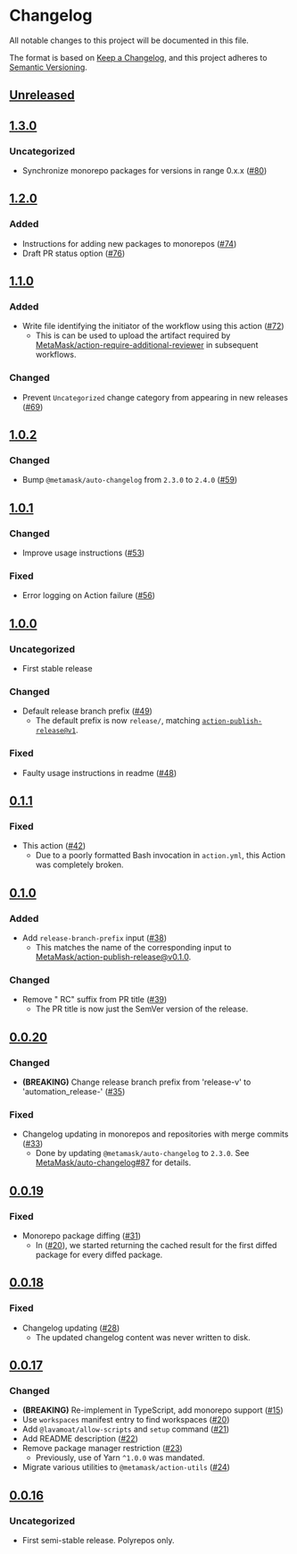 # Changelog
All notable changes to this project will be documented in this file.

The format is based on [Keep a Changelog](https://keepachangelog.com/en/1.0.0/),
and this project adheres to [Semantic Versioning](https://semver.org/spec/v2.0.0.html).

## [Unreleased]

## [1.3.0]
### Uncategorized
- Synchronize monorepo packages for versions in range 0.x.x ([#80](https://github.com/MetaMask/action-create-release-pr/pull/80))

## [1.2.0]
### Added
- Instructions for adding new packages to monorepos ([#74](https://github.com/MetaMask/action-create-release-pr/pull/74))
- Draft PR status option ([#76](https://github.com/MetaMask/action-create-release-pr/pull/76))

## [1.1.0]
### Added
- Write file identifying the initiator of the workflow using this action ([#72](https://github.com/MetaMask/action-create-release-pr/pull/72))
  - This is can be used to upload the artifact required by [MetaMask/action-require-additional-reviewer](https://github.com/MetaMask/action-require-additional-reviewer) in subsequent workflows.

### Changed
- Prevent `Uncategorized` change category from appearing in new releases ([#69](https://github.com/MetaMask/action-create-release-pr/pull/69))

## [1.0.2]
### Changed
- Bump `@metamask/auto-changelog` from `2.3.0` to `2.4.0` ([#59](https://github.com/MetaMask/action-create-release-pr/pull/59))

## [1.0.1]
### Changed
- Improve usage instructions ([#53](https://github.com/MetaMask/action-create-release-pr/pull/53))

### Fixed
- Error logging on Action failure ([#56](https://github.com/MetaMask/action-create-release-pr/pull/56))

## [1.0.0]
### Uncategorized
- First stable release

### Changed
- Default release branch prefix ([#49](https://github.com/MetaMask/action-create-release-pr/pull/49))
  - The default prefix is now `release/`, matching [`action-publish-release@v1`](https://github.com/MetaMask/action-publish-release).

### Fixed
- Faulty usage instructions in readme ([#48](https://github.com/MetaMask/action-create-release-pr/pull/48))

## [0.1.1]
### Fixed
- This action ([#42](https://github.com/MetaMask/action-create-release-pr/pull/42))
  - Due to a poorly formatted Bash invocation in `action.yml`, this Action was completely broken.

## [0.1.0]
### Added
- Add `release-branch-prefix` input ([#38](https://github.com/MetaMask/action-create-release-pr/pull/38))
  - This matches the name of the corresponding input to [MetaMask/action-publish-release@v0.1.0](https://github.com/MetaMask/action-publish-release).

### Changed
- Remove " RC" suffix from PR title ([#39](https://github.com/MetaMask/action-create-release-pr/pull/39))
  - The PR title is now just the SemVer version of the release.

## [0.0.20]
### Changed
- **(BREAKING)** Change release branch prefix from 'release-v' to 'automation_release-' ([#35](https://github.com/MetaMask/action-create-release-pr/pull/35))

### Fixed
- Changelog updating in monorepos and repositories with merge commits ([#33](https://github.com/MetaMask/action-create-release-pr/pull/33))
  - Done by updating `@metamask/auto-changelog` to `2.3.0`. See [MetaMask/auto-changelog#87](https://github.com/MetaMask/auto-changelog/pull/87) for details.

## [0.0.19]
### Fixed
- Monorepo package diffing ([#31](https://github.com/MetaMask/action-create-release-pr/pull/31))
  - In ([#20](https://github.com/MetaMask/action-create-release-pr/pull/20)), we started returning the cached result for the first diffed package for every diffed package.

## [0.0.18]
### Fixed
- Changelog updating ([#28](https://github.com/MetaMask/action-create-release-pr/pull/28))
  - The updated changelog content was never written to disk.

## [0.0.17]
### Changed
- **(BREAKING)** Re-implement in TypeScript, add monorepo support ([#15](https://github.com/MetaMask/action-create-release-pr/pull/15))
- Use `workspaces` manifest entry to find workspaces ([#20](https://github.com/MetaMask/action-create-release-pr/pull/20))
- Add `@lavamoat/allow-scripts` and `setup` command ([#21](https://github.com/MetaMask/action-create-release-pr/pull/21))
- Add README description ([#22](https://github.com/MetaMask/action-create-release-pr/pull/22))
- Remove package manager restriction ([#23](https://github.com/MetaMask/action-create-release-pr/pull/23))
  - Previously, use of Yarn `^1.0.0` was mandated.
- Migrate various utilities to `@metamask/action-utils` ([#24](https://github.com/MetaMask/action-create-release-pr/pull/24))

## [0.0.16]
### Uncategorized
- First semi-stable release. Polyrepos only.

[Unreleased]: https://github.com/MetaMask/action-create-release-pr/compare/v1.3.0...HEAD
[1.3.0]: https://github.com/MetaMask/action-create-release-pr/compare/v1.2.0...v1.3.0
[1.2.0]: https://github.com/MetaMask/action-create-release-pr/compare/v1.1.0...v1.2.0
[1.1.0]: https://github.com/MetaMask/action-create-release-pr/compare/v1.0.2...v1.1.0
[1.0.2]: https://github.com/MetaMask/action-create-release-pr/compare/v1.0.1...v1.0.2
[1.0.1]: https://github.com/MetaMask/action-create-release-pr/compare/v1.0.0...v1.0.1
[1.0.0]: https://github.com/MetaMask/action-create-release-pr/compare/v0.1.1...v1.0.0
[0.1.1]: https://github.com/MetaMask/action-create-release-pr/compare/v0.1.0...v0.1.1
[0.1.0]: https://github.com/MetaMask/action-create-release-pr/compare/v0.0.20...v0.1.0
[0.0.20]: https://github.com/MetaMask/action-create-release-pr/compare/v0.0.19...v0.0.20
[0.0.19]: https://github.com/MetaMask/action-create-release-pr/compare/v0.0.18...v0.0.19
[0.0.18]: https://github.com/MetaMask/action-create-release-pr/compare/v0.0.17...v0.0.18
[0.0.17]: https://github.com/MetaMask/action-create-release-pr/compare/v0.0.16...v0.0.17
[0.0.16]: https://github.com/MetaMask/action-create-release-pr/releases/tag/v0.0.16
